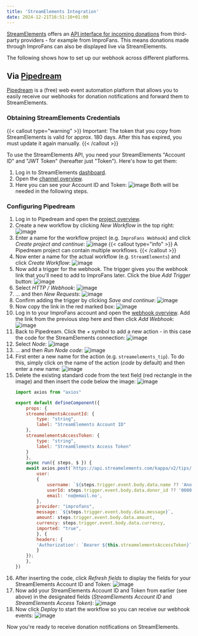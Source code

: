 ```yaml
---
title: 'StreamElements Integration'
date: 2024-12-21T16:51:10+01:00
---
```


[StreamElements](https://streamelements.com/) offers an [API interface for incoming donations](https://dev.streamelements.com/docs/api-docs/7e632a4cecfe1-channel) from third-party providers - for example from ImproFans. This means donations made through ImproFans can also be displayed live via StreamElements.

The following shows how to set up our webhook across different platforms.

## Via [Pipedream](https://pipedream.com/)

[Pipedream](https://pipedream.com/) is a (free) web event automation platform that allows you to easily receive our webhooks for donation notifications and forward them to StreamElements.

### Obtaining StreamElements Credentials

{{< callout type="warning" >}}
  Important: The token that you copy from StreamElements is valid for approx. 180 days. After this has expired, you must update it again manually.
{{< /callout >}}

To use the StreamElements API, you need your StreamElements "Account ID" and "JWT Token" (hereafter just "Token"). Here's how to get them:

1. Log in to StreamElements [dashboard](https://streamelements.com/dashboard).
2. Open the [channel overview](https://streamelements.com/dashboard/account/channels).
3. Here you can see your Account ID and Token:
    ![image](/images/webhooks/streamelements-integration/01_streamelements-credentials.en.jpg)
    Both will be needed in the following steps.

### Configuring Pipedream

1. Log in to Pipedream and open the [project overview](https://pipedream.com/projects).
2. Create a new workflow by clicking *New Workflow* in the top right:
    ![image](/images/webhooks/streamelements-integration/02_new-workflow.jpg)
3. Enter a name for the workflow project (e.g. `ImproFans Webhook`) and click *Create project and continue*:
    ![image](/images/webhooks/streamelements-integration/03_create-project.jpg)
    {{< callout type="info" >}}
    A Pipedream project can contain multiple workflows.
    {{< /callout >}}
4. Now enter a name for the actual workflow (e.g. `StreamElements`) and click *Create Workflow*:
    ![image](/images/webhooks/streamelements-integration/04_create-workflow.jpg)
5. Now add a trigger for the webhook. The trigger gives you the webhook link that you'll need to add to ImproFans later. Click the blue *Add Trigger* button:
    ![image](/images/webhooks/streamelements-integration/05_add-trigger.jpg)
6. Select *HTTP / Webhook*:
    ![image](/images/webhooks/streamelements-integration/06_select-trigger-1.jpg)
7. ... and then *New Requests*:
    ![image](/images/webhooks/streamelements-integration/07_select-trigger-2.jpg)
8. Confirm adding the trigger by clicking *Save and continue*:
    ![image](/images/webhooks/streamelements-integration/08_configure-trigger.jpg)
9. Now copy the link in the red marked box:
    ![image](/images/webhooks/streamelements-integration/09_copy-endpoint-url.jpg)
10. Log in to your ImproFans account and open the [webhook overview](https://improfans.de/u/webhooks). Add the link from the previous step here and then click *Add Webhook*:
    ![image](/images/webhooks/streamelements-integration/10_add-improfans-webhook.en.jpg)
11. Back to Pipedream. Click the *+* symbol to add a new action - in this case the code for the StreamElements connection:
    ![image](/images/webhooks/streamelements-integration/11_add-action.jpg)
12. Select *Node*:
    ![image](/images/webhooks/streamelements-integration/12_select-action-1.jpg)
13. ... and then *Run Node code*:
    ![image](/images/webhooks/streamelements-integration/13_select-action-2.jpg)
14. First enter a new name for the action (e.g. `streamelements_tip`). To do this, simply click on the name of the action (*code* by default) and then enter a new name:
    ![image](/images/webhooks/streamelements-integration/14_configure-action-1.jpg)
15. Delete the existing standard code from the text field (red rectangle in the image) and then insert the code below the image:
    ![image](/images/webhooks/streamelements-integration/15_configure-action-2.jpg)
    ```js
    import axios from "axios"

    export default defineComponent({
        props: {
        streamelementsAccountId: {
            type: "string",
            label: "StreamElements Account ID"
        },
        streamelementsAccessToken: {
            type: "string",
            label: "StreamElements Access Token"
        }
        },
        async run({ steps, $ }) {
        await axios.post(`https://api.streamelements.com/kappa/v2/tips/${this.streamelementsAccountId}`, {
            user:
            {
                username: `${steps.trigger.event.body.data.name ?? 'Anonymous'}`,
                userId: steps.trigger.event.body.data.donor_id ?? '00000000-0000-0000-0000-000000000000',
                email: 'no@email.no',
            },
            provider: "improfans",
            message: `${steps.trigger.event.body.data.message}`,
            amount: steps.trigger.event.body.data.amount,
            currency: steps.trigger.event.body.data.currency,
            imported: "true",
            }, {
            headers: {
            'Authorization': `Bearer ${this.streamelementsAccessToken}`,
            }
        });
        },
    })
    ```
16. After inserting the code, click *Refresh fields* to display the fields for your StreamElements Account ID and Token:
    ![image](/images/webhooks/streamelements-integration/16_configure-action-3.jpg)
17. Now add your StreamElements Account ID and Token from earlier (see above) in the designated fields (*StreamElements Account ID* and *StreamElements Access Token*):
    ![image](/images/webhooks/streamelements-integration/17_configure-action-4.jpg)
18. Now click *Deploy* to start the workflow so you can receive our webhook events:
    ![image](/images/webhooks/streamelements-integration/18_deploy.jpg)

Now you're ready to receive donation notifications on StreamElements.
